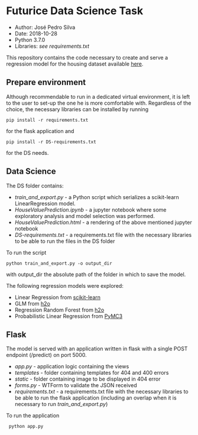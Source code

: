 # Futurice Data Science Task

- Author: José Pedro Silva
- Date: 2018-10-28
- Python 3.7.0
- Libraries: _see requirements.txt_

This repository contains the code necessary to create and serve a regression model for the housing dataset available 
[here](https://archive.ics.uci.edu/ml/datasets/Housing).

## Prepare environment

Although recommendable to run in a dedicated virtual environment, it is left to the user to set-up 
the one he is more comfortable with. Regardless of the choice, the necessary libraries can be installed by running

    pip install -r requirements.txt
    
for the flask application and 

    pip install -r DS-requirements.txt
    
for the DS needs.


## Data Science

The DS folder contains:
 - _train_and_export.py_ - a Python script which
serializes a scikit-learn LinearRegression model.
 - _HouseValuePrediction.ipynb_ - a jupyter notebook where some exploratory analysis 
 and model selection was performed.
 - _HouseValuePrediction.html_ - a rendering of the above mentioned jupyter notebook
 - _DS-requirements.txt_ - a requirements.txt file with the necessary libraries to be able to 
 run the files in the DS folder

To run the script

    python train_and_export.py -o output_dir

with output_dir the absolute path of the folder in which to save the model.

The following regression models were explored:

- Linear Regression from [scikit-learn](http://scikit-learn.org/)
- GLM from [h2o](http://docs.h2o.ai/h2o/latest-stable/h2o-docs/welcome.html)
- Regression Random Forest from [h2o](http://docs.h2o.ai/h2o/latest-stable/h2o-docs/welcome.html)
- Probabilistic Linear Regression from [PyMC3](https://docs.pymc.io/)

## Flask

The model is served with an application written in flask with 
a single POST endpoint (/predict) on port 5000.
- _app.py_ - application logic containing the views
- _templates_ - folder containing templates for 404 and 400 errors
- _static_ - folder containing image to be displayed in 404 error
- _forms.py_ - WTForm to validate the JSON received
- _requirements.txt_ - a requirements.txt file with the necessary libraries to be able to 
 run the flask application (including an overlap when it is necessary to run
 _train_and_export.py_)
 
 To run the application
 
     python app.py
